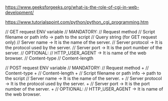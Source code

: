 https://www.geeksforgeeks.org/what-is-the-role-of-cgi-in-web-development/

https://www.tutorialspoint.com/python/python_cgi_programming.htm


// GET request ENV variable
// MANDATORY:
// Request method
// Script filename or path info -> path to the script
// Query string (for GET request only)
// Server name -> It is the name of the server.
// Server protocol -> It is the protocol used by the server.
// Server port -> It is the port number of the server.
// OPTIONAL:
// HTTP_USER_AGENT -> It is name of the web browser.
// Content-type
// Content-length

// POST request ENV variable
// MANDATORY:
// Request method +
// Content-type +
// Content-length +
// Script filename or path info -> path to the script
// Server name -> It is the name of the server. +
// Server protocol -> It is the protocol used by the server. +
// Server port -> It is the port number of the server. +
// OPTIONAL:
// HTTP_USER_AGENT -> It is name of the web browser.